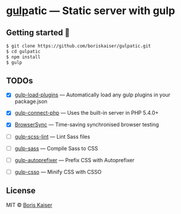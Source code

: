 # [gulp](http://gulpjs.com)atic — Static server with gulp


## Getting started :rocket:
```bash
$ git clone https://github.com/boriskaiser/gulpatic.git
$ cd gulpatic
$ npm install
$ gulp
```


## TODOs
- [x] [gulp-load-plugins](https://github.com/jackfranklin/gulp-load-plugins) — Automatically load any gulp plugins in your package.json
- [x] [gulp-connect-php](https://github.com/micahblu/gulp-connect-php) — Uses the built-in server in PHP 5.4.0+
- [x] [BrowserSync](https://github.com/BrowserSync/browser-sync) — Time-saving synchronised browser testing
- [ ] [gulp-scss-lint](https://github.com/juanfran/gulp-scss-lint) — Lint Sass files
- [ ] [gulp-sass](https://github.com/dlmanning/gulp-sass) — Compile Sass to CSS
- [ ] [gulp-autoprefixer](https://github.com/sindresorhus/gulp-autoprefixer) — Prefix CSS with Autoprefixer
- [ ] [gulp-csso](https://github.com/ben-eb/gulp-csso) — Minify CSS with CSSO


## License

MIT © [Boris Kaiser](http://boriskaiser.com)
